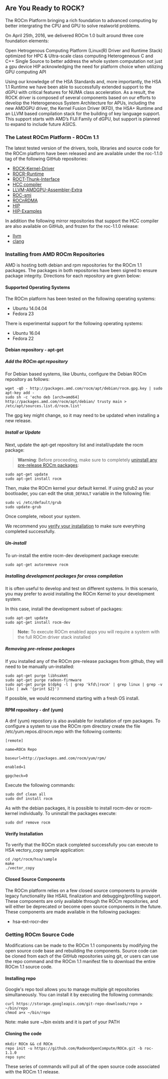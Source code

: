 ## Are You Ready to ROCK?
The ROCm Platform bringing a rich foundation to advanced computing by better intergrating the CPU and GPU to solve realworld problems.

On April 25th, 2016, we delivered ROCm 1.0 built around three core foundation elements:

Open Hetrogenous Computing Platform (Linux(R) Driver and Runtime Stack) optimized for HPC & Ultra-scale class computing
Heterogeneous C and C++ Single Source to better address the whole system computation not just a gpu device
HIP acknowledging the need for platform choice when utilizing GPU computing API


Using our knowledge of the HSA Standards and, more importantly, the HSA 1.1
Runtime we have been able to successfully extended support to the dGPU with
critical features for NUMA class acceleration. As a result, the ROCK driver is
composed of several components based on our efforts to develop the
Heterogeneous System Architecture for APUs, including the new AMDGPU driver,
the Kernel Fusion Driver (KFD), the HSA+ Runtime and an LLVM based compilation
stack for the building of key language support. This support starts with AMD’s
FIJI Family of dGPU, but support is planned to expand to include future ASICS.

### The Latest ROCm Platform - ROCm 1.1
The latest tested version of the drivers, tools, libraries and source code for
the ROCm platform have been released and are available under the roc-1.1.0 tag
of the following GitHub repositories:

* [ROCK-Kernel-Driver](https://github.com/RadeonOpenCompute/ROCK-Kernel-Driver/tree/roc-1.1.0)
* [ROCR-Runtime](https://github.com/RadeonOpenCompute/ROCR-Runtime/tree/roc-1.1.0)
* [ROCT-Thunk-Interface](https://github.com/RadeonOpenCompute/ROCT-Thunk-Interface/tree/roc-1.1.0)
* [HCC compiler](https://github.com/RadeonOpenCompute/hcc/tree/roc-1.1.0)
* [LLVM-AMDGPU-Assembler-Extra](https://github.com/RadeonOpenCompute/LLVM-AMDGPU-Assembler-Extra/tree/roc-1.1.0)
* [ROC-smi](https://github.com/RadeonOpenCompute/ROC-smi/tree/roc-1.1.0)
* [ROCnRDMA](https://github.com/RadeonOpenCompute/ROCnRDMA/tree/roc-1.1.0)
* [HIP](https://github.com/GPUOpen-ProfessionalCompute-Tools/HIP/tree/roc-1.1.0)
* [HIP-Examples](https://github.com/GPUOpen-ProfessionalCompute-Tools/HIP-Examples/tree/roc-1.1.0)

In addition the following mirror repositories that support the HCC compiler are
also available on GitHub, and frozen for the roc-1.1.0 release:

* [llvm](https://github.com/RadeonOpenCompute/llvm/tree/roc-1.1.0)
* [clang](https://github.com/RadeonOpenCompute/clang/tree/roc-1.1.0)

### Installing from AMD ROCm Repositories
AMD is hosting both debian and rpm repositories for the ROCm 1.1 packages. The
packages in both repositories have been signed to ensure package integrity.
Directions for each repository are given below:

#### Supported Operating Systems

The ROCm platform has been tested on the following operating systems:
 * Ubuntu 14.04.04
 * Fedora 23

There is experimental support for the following operating systems:
 * Ubuntu 16.04
 * Fedora 22

#### Debian repository - apt-get

##### Add the ROCm apt repository
For Debian based systems, like Ubuntu, configure the Debian ROCm repository as
follows:

```shell
wget -qO - http://packages.amd.com/rocm/apt/debian/rocm.gpg.key | sudo apt-key add -
sudo sh -c 'echo deb [arch=amd64] http://packages.amd.com/rocm/apt/debian/ trusty main > /etc/apt/sources.list.d/rocm.list'
```
The gpg key might change, so it may need to be updated when installing a new release.

##### Install or Update
Next, update the apt-get repository list and install/update the rocm package:

>**Warning**: Before proceeding, make sure to completely
>[uninstall any pre-release ROCm packages](https://github.com/RadeonOpenCompute/ROCm#removing-pre-release-packages):

```shell
sudo apt-get update
sudo apt-get install rocm
```
Then, make the ROCm kernel your default kernel. If using grub2 as your
bootloader, you can edit the `GRUB_DEFAULT` variable in the following file:

```shell
sudo vi /etc/default/grub
sudo update-grub
```

Once complete, reboot your system.

We recommend you [verify your installation](https://github.com/RadeonOpenCompute/ROCm#verify-installation) to make sure everything completed successfully.

##### Un-install
To un-install the entire rocm-dev development package execute:

```shell
sudo apt-get autoremove rocm
```

##### Installing development packages for cross compilation
It is often useful to develop and test on different systems. In this scenario,
you may prefer to avoid installing the ROCm Kernel to your development system.

In this case, install the development subset of packages:

```shell
sudo apt-get update
sudo apt-get install rocm-dev
```

>**Note:** To execute ROCm enabled apps you will require a system with the full
>ROCm driver stack installed

##### Removing pre-release packages
If you installed any of the ROCm pre-release packages from github, they will
need to be manually un-installed:

```shell
sudo apt-get purge libhsakmt
sudo apt-get purge radeon-firmware
sudo apt-get purge $(dpkg -l | grep 'kfd\|rocm' | grep linux | grep -v libc | awk '{print $2}')
```

If possible, we would recommend starting with a fresh OS install.

#### RPM repository - dnf (yum)

A dnf (yum) repostiory is also available for installation of rpm packages. To configure a
system to use the ROCm rpm directory create the file /etc/yum.repos.d/rocm.repo with
the following contents:

```shell
[remote]

name=ROCm Repo

baseurl=http://packages.amd.com/rocm/yum/rpm/

enabled=1

gpgcheck=0
```
Execute the following commands:

```shell
sudo dnf clean all
sudo dnf install rocm
```

As with the debian packages, it is possible to install rocm-dev or rocm-kernel individually.
To uninstall the packages execute:

```shell
sudo dnf remove rocm
```

#### Verify Installation

To verify that the ROCm stack completed successfully you can execute to HSA
vectory\_copy sample application:

```shell
cd /opt/rocm/hsa/sample
make
./vector_copy
```

#### Closed Source Components
The ROCm platform relies on a few closed source components to provide legacy
functionality like HSAIL finalization and debugging/profiling support. These
components are only available through the ROCm repositories, and will either be
deprecated or become open source components in the future. These components are
made available in the following packages:

*  hsa-ext-rocr-dev

### Getting ROCm Source Code
Modifications can be made to the ROCm 1.1 components by modifying the open
source code base and rebuilding the components. Source code can be cloned from
each of the GitHub repositories using git, or users can use the repo command
and the ROCm 1.1 manifest file to download the entire ROCm 1.1 source code.

#### Installing repo
Google's repo tool allows you to manage multiple git repositories
simultaneously. You can install it by executing the following commands:

```shell
curl https://storage.googleapis.com/git-repo-downloads/repo > ~/bin/repo
chmod a+x ~/bin/repo
```
Note: make sure ~/bin exists and it is part of your PATH

#### Cloning the code
```shell
mkdir ROCm && cd ROCm
repo init -u https://github.com/RadeonOpenCompute/ROCm.git -b roc-1.1.0
repo sync
```

These series of commands will pull all of the open source code associated with
the ROCm 1.1 release.
